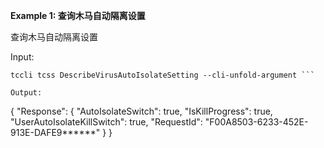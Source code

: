 **Example 1: 查询木马自动隔离设置**

查询木马自动隔离设置

Input: 

```
tccli tcss DescribeVirusAutoIsolateSetting --cli-unfold-argument ```

Output: 
```
{
    "Response": {
        "AutoIsolateSwitch": true,
        "IsKillProgress": true,
        "UserAutoIsolateKillSwitch": true,
        "RequestId": "F00A8503-6233-452E-913E-DAFE9******"
    }
}
```

